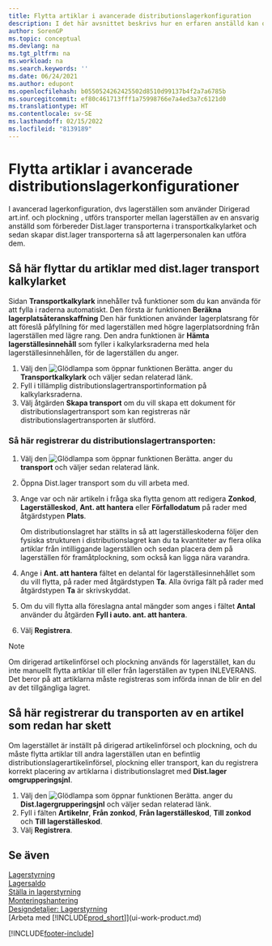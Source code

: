 ```yaml
---
title: Flytta artiklar i avancerade distributionslagerkonfiguration
description: I det här avsnittet beskrivs hur en erfaren anställd kan ordna flyttning av artiklar i avancerade distributionslager konfigurationer som gäller för lagerställen med dirigerad artikelinförsel och plockning.
author: SorenGP
ms.topic: conceptual
ms.devlang: na
ms.tgt_pltfrm: na
ms.workload: na
ms.search.keywords: ''
ms.date: 06/24/2021
ms.author: edupont
ms.openlocfilehash: b0550524262425502d8510d99137b4f2a7a6785b
ms.sourcegitcommit: ef80c461713fff1a75998766e7a4ed3a7c6121d0
ms.translationtype: HT
ms.contentlocale: sv-SE
ms.lasthandoff: 02/15/2022
ms.locfileid: "8139189"
---
```

# <a name="move-items-in-advanced-warehouse-configurations"></a>Flytta artiklar i avancerade distributionslagerkonfigurationer
I avancerad lagerkonfiguration, dvs lagerställen som använder Dirigerad art.inf. och plockning , utförs transporter mellan lagerställen av en ansvarig anställd som förbereder Dist.lager transporterna i transportkalkylarket och sedan skapar dist.lager transporterna så att lagerpersonalen kan utföra dem.  

## <a name="to-move-items-with-the-warehouse-movement-worksheet"></a>Så här flyttar du artiklar med dist.lager transport kalkylarket
Sidan **Transportkalkylark** innehåller två funktioner som du kan använda för att fylla i raderna automatiskt. Den första är funktionen **Beräkna lagerplatsåteranskaffning** Den här funktionen använder lagerplatsrang för att föreslå påfyllning för med lagerställen med högre lagerplatsordning från lagerställen med lägre rang. Den andra funktionen är **Hämta lagerställesinnehåll** som fyller i kalkylarksraderna med hela lagerställesinnehållen, för de lagerställen du anger.

1.  Välj den ![Glödlampa som öppnar funktionen Berätta.](media/ui-search/search_small.png "Berätta vad du vill göra") anger du **Transportkalkylark** och väljer sedan relaterad länk.  
2.  Fyll i tillämplig distributionslagertransportinformation på kalkylarksraderna.  
3. Välj åtgärden **Skapa transport** om du vill skapa ett dokument för distributionslagertransport som kan registreras när distributionslagertransporten är slutförd.  

### <a name="to-register-the-warehouse-movement"></a>Så här registrerar du distributionslagertransporten:  
1.  Välj den ![Glödlampa som öppnar funktionen Berätta.](media/ui-search/search_small.png "Berätta vad du vill göra") anger du **transport** och väljer sedan relaterad länk.  
2.  Öppna Dist.lager transport som du vill arbeta med.  
3.  Ange var och när artikeln i fråga ska flytta genom att redigera **Zonkod**, **Lagerställeskod**, **Ant. att hantera** eller **Förfallodatum** på rader med åtgärdstypen **Plats**.  

    Om distributionslagret har ställts in så att lagerställeskoderna följer den fysiska strukturen i distributionslagret kan du ta kvantiteter av flera olika artiklar från intilliggande lagerställen och sedan placera dem på lagerställen för framåtplockning, som också kan ligga nära varandra.  
4.  Ange i **Ant. att hantera** fältet en delantal för lagerställesinnehållet som du vill flytta, på rader med åtgärdstypen **Ta**. Alla övriga fält på rader med åtgärdstypen **Ta** är skrivskyddat.  
5.  Om du vill flytta alla föreslagna antal mängder som anges i fältet **Antal** använder du åtgärden **Fyll i auto. ant. att hantera**.  
6. Välj **Registrera**.  

> [!NOTE]  
>  Om dirigerad artikelinförsel och plockning används för lagerstället, kan du inte manuellt flytta artiklar till eller från lagerställen av typen INLEVERANS. Det beror på att artiklarna måste registreras som införda innan de blir en del av det tillgängliga lagret.

## <a name="to-register-the-movement-of-an-item-that-has-already-occurred"></a>Så här registrerar du transporten av en artikel som redan har skett  
Om lagerstället är inställt på dirigerad artikelinförsel och plockning, och du måste flytta artiklar till andra lagerställen utan en befintlig distributionslagerartikelinförsel, plockning eller transport, kan du registrera korrekt placering av artiklarna i distributionslagret med **Dist.lager omgrupperingsjnl**.

1.  Välj den ![Glödlampa som öppnar funktionen Berätta.](media/ui-search/search_small.png "Berätta vad du vill göra") anger du **Dist.lagergrupperingsjnl** och väljer sedan relaterad länk.  
2.  Fyll i fälten **Artikelnr**, **Från zonkod**, **Från lagerställeskod**, **Till zonkod** och **Till lagerställeskod**.  
3.  Välj **Registrera**.  

## <a name="see-also"></a>Se även  
[Lagerstyrning](warehouse-manage-warehouse.md)  
[Lagersaldo](inventory-manage-inventory.md)  
[Ställa in lagerstyrning](warehouse-setup-warehouse.md)     
[Monteringshantering](assembly-assemble-items.md)    
[Designdetaljer: Lagerstyrning](design-details-warehouse-management.md)  
[Arbeta med [!INCLUDE[prod_short](includes/prod_short.md)]](ui-work-product.md)


[!INCLUDE[footer-include](includes/footer-banner.md)]